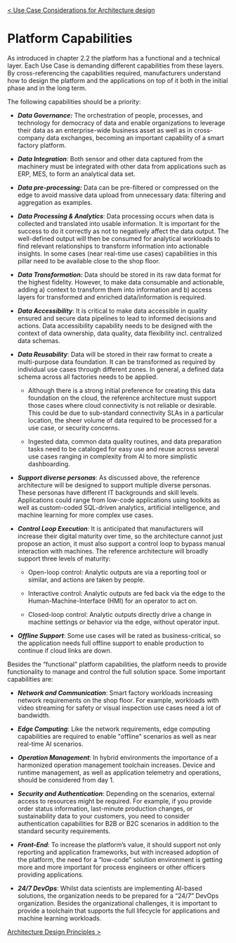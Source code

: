 [< Use Case Considerations for Architecture design](05_Use_Case_Considerations.md)

# Platform Capabilities 

As introduced in chapter 2.2 the platform has a functional and a
technical layer. Each Use Case is demanding different capabilities from
these layers. By cross-referencing the capabilities required,
manufacturers understand how to design the platform and the applications
on top of it both in the initial phase and in the long term.

The following capabilities should be a priority:

-   ***Data Governance:*** The orchestration of people, processes, and
    technology for democracy of data and enable organizations to
    leverage their data as an enterprise-wide business asset as well as
    in cross-company data exchanges, becoming an important capability of
    a smart factory platform.

-   ***Data Integration***: Both sensor and other data captured from the
    machinery must be integrated with other data from applications such
    as ERP, MES, to form an analytical data set.

-   ***Data pre-processing:*** Data can be pre-filtered or compressed on
    the edge to avoid massive data upload from unnecessary data:
    filtering and aggregation as examples.

-   ***Data Processing & Analytics***: Data processing occurs when data
    is collected and translated into usable information. It is important
    for the success to do it correctly as not to negatively affect the
    data output. The well-defined output will then be consumed for
    analytical workloads to find relevant relationships to transform
    information into actionable insights. In some cases (near real-time
    use cases) capabilities in this pillar need to be available close to
    the shop floor.

-   ***Data Transformation:*** Data should be stored in its raw data
    format for the highest fidelity. However, to make data consumable
    and actionable, adding a) context to transform them into information
    and b) access layers for transformed and enriched data/information
    is required.

-   ***Data Accessibility***: It is critical to make data accessible in
    quality ensured and secure data pipelines to lead to informed
    decisions and actions. Data accessibility capability needs to be
    designed with the context of data ownership, data quality, data
    flexibility incl. centralized data schemas.

-   ***Data Reusability***: Data will be stored in their raw format to
    create a multi-purpose data foundation. It can be transformed as
    required by individual use cases through different zones. In
    general, a defined data schema across all factories needs to be
    applied.

    -   Although there is a strong initial preference for creating this
        data foundation on the cloud, the reference architecture must
        support those cases where cloud connectivity is not reliable or
        desirable. This could be due to sub-standard connectivity SLAs
        in a particular location, the sheer volume of data required to
        be processed for a use case, or security concerns.

    -   Ingested data, common data quality routines, and data
        preparation tasks need to be cataloged for easy use and reuse
        across several use cases ranging in complexity from AI to more
        simplistic dashboarding.

-   ***Support diverse personas***: As discussed above, the reference
    architecture will be designed to support multiple diverse personas.
    These personas have different IT backgrounds and skill levels.
    Applications could range from low-code applications using toolkits
    as well as custom-coded SQL-driven analytics, artificial
    intelligence, and machine learning for more complex use cases.

<!-- -->

-   ***Control Loop Execution***: It is anticipated that manufacturers
    will increase their digital maturity over time, so the architecture
    cannot just propose an action, it must also support a control loop
    to bypass manual interaction with machines. The reference
    architecture will broadly support three levels of maturity:

    -   Open-loop control: Analytic outputs are via a reporting tool or
        similar, and actions are taken by people.

    -   Interactive control: Analytic outputs are fed back via the edge
        to the Human-Machine-Interface (HMI) for an operator to act on.

    -   Closed-loop control: Analytic outputs directly drive a change in
        machine settings or behavior via the edge, without operator
        input.

-   ***Offline Support***: Some use cases will be rated as
    business-critical, so the application needs full offline support to
    enable production to continue if cloud links are down.

Besides the “functional” platform capabilities, the platform needs to
provide functionality to manage and control the full solution space.
Some important capabilities are:

-   ***Network and Communication***: Smart factory workloads increasing
    network requirements on the shop floor. For example, workloads with
    video streaming for safety or visual inspection use cases need a lot
    of bandwidth.

-   ***Edge Computing***: Like the network requirements, edge computing
    capabilities are required to enable "offline" scenarios as well as
    near real-time AI scenarios.

-   ***Operation Management***: In hybrid environments the importance of
    a harmonized operation management toolchain increases. Device and
    runtime management, as well as application telemetry and operations,
    should be considered from day 1.

-   ***Security and Authentication***: Depending on the scenarios,
    external access to resources might be required. For example, if you
    provide order status information, last-minute production changes, or
    sustainability data to your customers, you need to consider
    authentication capabilities for B2B or B2C scenarios in addition to
    the standard security requirements.

-   ***Front-End***: To increase the platform’s value, it should support
    not only reporting and application frameworks, but with increased
    adoption of the platform, the need for a “low-code” solution
    environment is getting more and more important for process engineers
    or other officers providing applications.

-   ***24/7 DevOps***: Whilst data scientists are implementing AI-based
    solutions, the organization needs to be prepared for a “24/7” DevOps
    organization. Besides the organizational challenges, it is important
    to provide a toolchain that supports the full lifecycle for
    applications and machine learning workloads.


[Architecture Design Principles >](07_Architecture_Design_Principles.md)